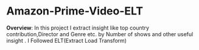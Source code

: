 # Amazon-Prime-Video-ELT
**Overview**:
In this project I extract insight like top country contribution,Director and Genre etc. by Number of shows and other useful insight .
I Followed ELT(Extract Load Transform) 
